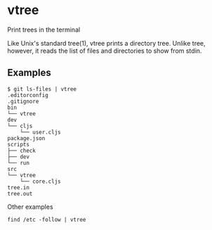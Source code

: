 # vtree

Print trees in the terminal

Like Unix's standard tree(1), vtree prints a directory tree. Unlike tree, however, it reads the list of files and directories to show from stdin.

## Examples

```
$ git ls-files | vtree
.editorconfig
.gitignore
bin
└── vtree
dev
└── cljs
    └── user.cljs
package.json
scripts
├── check
├── dev
└── run
src
└── vtree
    └── core.cljs
tree.in
tree.out
```

Other examples

```
find /etc -follow | vtree
```
